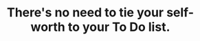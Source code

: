 ---
title: There's no need to tie your self-worth to your To Do list.
tags: human waking-up mindfulness
---